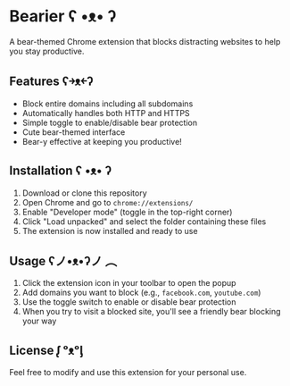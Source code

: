# Bearier ʕ •ᴥ• ʔ

A bear-themed Chrome extension that blocks distracting websites to help you stay productive.

## Features ʕ￫ᴥ￩ʔ

- Block entire domains including all subdomains
- Automatically handles both HTTP and HTTPS
- Simple toggle to enable/disable bear protection
- Cute bear-themed interface
- Bear-y effective at keeping you productive!

## Installation ʕ •ᴥ• ʔ

1. Download or clone this repository
2. Open Chrome and go to `chrome://extensions/`
3. Enable "Developer mode" (toggle in the top-right corner)
4. Click "Load unpacked" and select the folder containing these files
5. The extension is now installed and ready to use

## Usage ʕノ•ᴥ•ʔノ ︵

1. Click the extension icon in your toolbar to open the popup
2. Add domains you want to block (e.g., `facebook.com`, `youtube.com`)
3. Use the toggle switch to enable or disable bear protection
4. When you try to visit a blocked site, you'll see a friendly bear blocking your way

## License ᶘ ᵒᴥᵒᶅ

Feel free to modify and use this extension for your personal use.

